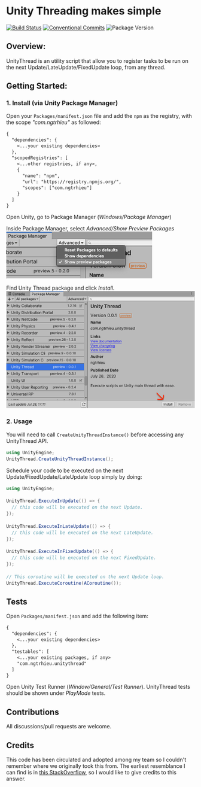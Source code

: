 # Unity Threading makes simple

[![Build Status](https://travis-ci.com/ngtrhieu/unitythread.svg?branch=master)](https://travis-ci.com/ngtrhieu/unitythread)
[![Conventional Commits](https://img.shields.io/badge/Conventional%20Commits-1.0.0-yellow.svg)](https://conventionalcommits.org)
![Package Version](https://img.shields.io/github/package-json/v/ngtrhieu/unitythread)

## Overview:

UnityThread is an utility script that allow you to register tasks to be run on the next Update/LateUpdate/FixedUpdate loop, from any thread.

## Getting Started:

### 1. Install (via Unity Package Manager)

Open your `Packages/manifest.json` file and add the `npm` as the registry, with the scope _"com.ngtrhieu"_ as followed:

```
{
  "dependencies": {
    <...your existing dependencies>
  },
  "scopedRegistries": [
    <...other registries, if any>,
    {
      "name": "npm",
      "url": "https://registry.npmjs.org/",
      "scopes": ["com.ngtrhieu"]
    }
  ]
}
```

Open Unity, go to Package Manager (_Windows/Package Manager_)

Inside Package Manager, select _Advanced/Show Preview Packages_  
![ShowPreviewPackage](./screenshots/ShowPreviewPackage.png)

Find Unity Thread package and click _Install_.  
![ShowPreviewPackage](./screenshots/UPM.png)

### 2. Usage

You will need to call `CreateUnityThreadInstance()` before accessing any UnityThread API.

```C#
using UnityEngine;
UnityThread.CreateUnityThreadInstance();
```

Schedule your code to be executed on the next Update/FixedUpdate/LateUpdate loop simply by doing:

```C#
using UnityEngine;

UnityThread.ExecuteInUpdate(() => {
  // this code will be executed on the next Update.
});

UnityThread.ExecuteInLateUpdate(() => {
  // this code will be executed on the next LateUpdate.
});

UnityThread.ExecuteInFixedUpdate(() => {
  // this code will be executed on the next FixedUpdate.
});

// This coroutine will be executed on the next Update loop.
UnityThread.ExecuteCoroutine(ACoroutine());
```

## Tests

Open `Packages/manifest.json` and add the following item:

```
{
  "dependencies": {
    <...your existing dependencies>
  },
  "testables": [
    <...your existing packages, if any>
    "com.ngtrhieu.unitythread"
  ]
}
```

Open Unity Test Runner (_Window/General/Test Runner_). UnityThread tests should be shown under _PlayMode_ tests.

## Contributions

All discussions/pull requests are welcome.

## Credits

This code has been circulated and adopted among my team so I couldn't remember where we originally took this from. The earliest resemblance I can find is in [this StackOverflow](https://stackoverflow.com/a/41333540/2393202), so I would like to give credits to this answer.
